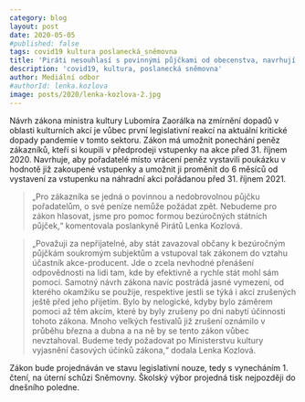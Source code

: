 ```yaml
---
category: blog
layout: post
date: 2020-05-05
#published: false
tags: covid19 kultura poslanecká_sněmovna
title: 'Piráti nesouhlasí s povinnými půjčkami od obecenstva, navrhují bezúročné půjčky na kulturu od státu'
description: 'covid19, kultura, poslanecká sněmovna'
author: Mediální odbor
#authorId: lenka.kozlova
image: posts/2020/lenka-kozlova-2.jpg
---
```


Návrh zákona ministra kultury Lubomíra Zaorálka na zmírnění dopadů v oblasti kulturních akcí je vůbec první legislativní reakcí na aktuální kritické dopady pandemie v tomto sektoru. Zákon má umožnit ponechání peněz zákazníků, kteří si koupili v předprodeji vstupenky na akce před 31. říjnem 2020. Navrhuje, aby pořadatelé místo vrácení peněz vystavili poukázku v hodnotě již zakoupené vstupenky a umožnit ji proměnit do 6 měsíců od vystavení za vstupenku na náhradní akci pořádanou před 31. říjnem 2021. 
> „Pro zákazníka se jedná o povinnou a nedobrovolnou půjčku pořadatelům, o své peníze nemůže požádat zpět. Nebudeme pro zákon hlasovat, jsme pro pomoc formou bezúročných státních půjček,“ komentovala poslankyně Pirátů Lenka Kozlová.

> „Považuji za nepřijatelné, aby stát zavazoval občany k bezúročným půjčkám soukromým subjektům a vstupoval tak zákonem do vztahu účastník akce-producent. Jde o zcela nevhodné přenášení odpovědnosti na lidi tam, kde by efektivně a rychle stát mohl sám pomoci. Samotný návrh zákona navíc postrádá jasné vymezení, od kterého okamžiku se použije, respektive jestli se týká i akcí zrušených ještě před jeho přijetím. Bylo by nelogické, kdyby bylo záměrem pomoci až těm akcím, které by byly zrušeny po dni nabytí účinnosti tohoto zákona. Mnoho velkých festivalů již zrušení oznámilo v průběhu března a dubna a na ně by se tento zákon vůbec nevztahoval. Budeme tedy požadovat po Ministerstvu kultury vyjasnění časových účinků zákona,“ dodala Lenka Kozlová.

Zákon bude projednáván ve stavu legislativní nouze, tedy s vynecháním 1. čtení, na úterní schůzi Sněmovny. Školský výbor projedná tisk nejpozději do dnešního poledne. 
